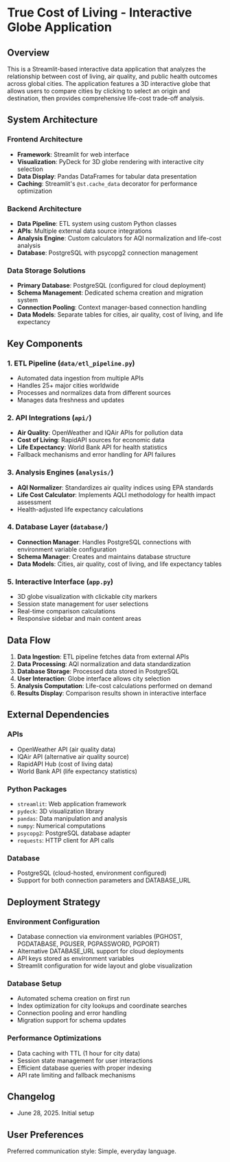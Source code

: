 # True Cost of Living - Interactive Globe Application

## Overview

This is a Streamlit-based interactive data application that analyzes the relationship between cost of living, air quality, and public health outcomes across global cities. The application features a 3D interactive globe that allows users to compare cities by clicking to select an origin and destination, then provides comprehensive life-cost trade-off analysis.

## System Architecture

### Frontend Architecture
- **Framework**: Streamlit for web interface
- **Visualization**: PyDeck for 3D globe rendering with interactive city selection
- **Data Display**: Pandas DataFrames for tabular data presentation
- **Caching**: Streamlit's `@st.cache_data` decorator for performance optimization

### Backend Architecture
- **Data Pipeline**: ETL system using custom Python classes
- **APIs**: Multiple external data source integrations
- **Analysis Engine**: Custom calculators for AQI normalization and life-cost analysis
- **Database**: PostgreSQL with psycopg2 connection management

### Data Storage Solutions
- **Primary Database**: PostgreSQL (configured for cloud deployment)
- **Schema Management**: Dedicated schema creation and migration system
- **Connection Pooling**: Context manager-based connection handling
- **Data Models**: Separate tables for cities, air quality, cost of living, and life expectancy

## Key Components

### 1. ETL Pipeline (`data/etl_pipeline.py`)
- Automated data ingestion from multiple APIs
- Handles 25+ major cities worldwide
- Processes and normalizes data from different sources
- Manages data freshness and updates

### 2. API Integrations (`api/`)
- **Air Quality**: OpenWeather and IQAir APIs for pollution data
- **Cost of Living**: RapidAPI sources for economic data
- **Life Expectancy**: World Bank API for health statistics
- Fallback mechanisms and error handling for API failures

### 3. Analysis Engines (`analysis/`)
- **AQI Normalizer**: Standardizes air quality indices using EPA standards
- **Life Cost Calculator**: Implements AQLI methodology for health impact assessment
- Health-adjusted life expectancy calculations

### 4. Database Layer (`database/`)
- **Connection Manager**: Handles PostgreSQL connections with environment variable configuration
- **Schema Manager**: Creates and maintains database structure
- **Data Models**: Cities, air quality, cost of living, and life expectancy tables

### 5. Interactive Interface (`app.py`)
- 3D globe visualization with clickable city markers
- Session state management for user selections
- Real-time comparison calculations
- Responsive sidebar and main content areas

## Data Flow

1. **Data Ingestion**: ETL pipeline fetches data from external APIs
2. **Data Processing**: AQI normalization and data standardization
3. **Database Storage**: Processed data stored in PostgreSQL
4. **User Interaction**: Globe interface allows city selection
5. **Analysis Computation**: Life-cost calculations performed on demand
6. **Results Display**: Comparison results shown in interactive interface

## External Dependencies

### APIs
- OpenWeather API (air quality data)
- IQAir API (alternative air quality source)
- RapidAPI Hub (cost of living data)
- World Bank API (life expectancy statistics)

### Python Packages
- `streamlit`: Web application framework
- `pydeck`: 3D visualization library
- `pandas`: Data manipulation and analysis
- `numpy`: Numerical computations
- `psycopg2`: PostgreSQL database adapter
- `requests`: HTTP client for API calls

### Database
- PostgreSQL (cloud-hosted, environment configured)
- Support for both connection parameters and DATABASE_URL

## Deployment Strategy

### Environment Configuration
- Database connection via environment variables (PGHOST, PGDATABASE, PGUSER, PGPASSWORD, PGPORT)
- Alternative DATABASE_URL support for cloud deployments
- API keys stored as environment variables
- Streamlit configuration for wide layout and globe visualization

### Database Setup
- Automated schema creation on first run
- Index optimization for city lookups and coordinate searches
- Connection pooling and error handling
- Migration support for schema updates

### Performance Optimizations
- Data caching with TTL (1 hour for city data)
- Session state management for user interactions
- Efficient database queries with proper indexing
- API rate limiting and fallback mechanisms

## Changelog
- June 28, 2025. Initial setup

## User Preferences

Preferred communication style: Simple, everyday language.